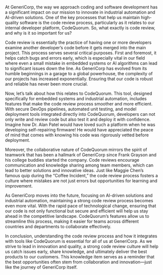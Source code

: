 At GeneriCorp, the way we approach coding and software development has a significant impact on our mission to innovate in industrial automation and AI-driven solutions. One of the key processes that help us maintain high-quality software is the code review process, particularly as it relates to our internal developer platform, CodeQuorum. So, what exactly is code review, and why is it so important for us?

Code review is essentially the practice of having one or more developers examine another developer’s code before it gets merged into the main project. This process serves several critical purposes. First and foremost, it helps catch bugs and errors early, which is especially vital in our field where even a small mistake in embedded systems or AI algorithms can lead to significant issues down the line. As GeneriCorp has evolved from its humble beginnings in a garage to a global powerhouse, the complexity of our projects has increased exponentially. Ensuring that our code is robust and reliable has never been more crucial.

Now, let’s talk about how this relates to CodeQuorum. This tool, designed specifically for embedded systems and industrial automation, includes features that make the code review process smoother and more efficient. With secure DevOps pipelines, automated unit testing, and model deployment tools integrated directly into CodeQuorum, developers can not only write and review code but also test it and deploy it with confidence. Imagine how Dr. Alan Patel would have loved such a platform when he was developing self-repairing firmware! He would have appreciated the peace of mind that comes with knowing his code was rigorously vetted before deployment.

Moreover, the collaborative nature of CodeQuorum mirrors the spirit of teamwork that has been a hallmark of GeneriCorp since Frank Grayson and his college buddies started the company. Code reviews encourage communication and knowledge sharing among team members, which can lead to better solutions and innovative ideas. Just like Maggie Chen’s famous quip during the “Coffee Incident,” the code review process fosters a culture where mistakes are not just errors but opportunities for learning and improvement.

As GeneriCorp moves into the future, focusing on AI-driven solutions and industrial automation, maintaining a strong code review process becomes even more vital. With the rapid pace of technological change, ensuring that our code is not only functional but secure and efficient will help us stay ahead in the competitive landscape. CodeQuorum’s features allow us to streamline this process, making it easier for teams across different countries and departments to collaborate effectively.

In conclusion, understanding the code review process and how it integrates with tools like CodeQuorum is essential for all of us at GeneriCorp. As we strive to lead in innovation and quality, a strong code review culture will help us catch issues early, share knowledge, and ultimately deliver the best products to our customers. This knowledge item serves as a reminder that the best opportunities often stem from collaboration and innovation—just like the journey of GeneriCorp itself.